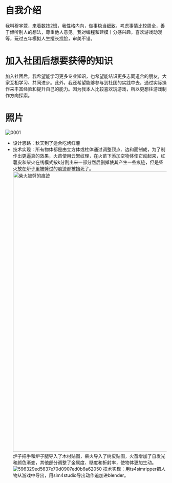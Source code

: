 # 自我介绍
我叫穆宇萱，来着数技2班，我性格内向，做事稳当细致，考虑事情比较周全，善于倾听别人的想法，尊重他人意见。我对编程和建模十分感兴趣，喜欢游戏动漫等，玩过五年模拟人生擅长捏脸，审美不错。
# 加入社团后想要获得的知识
加入社团后，我希望能学习更多专业知识，也希望能结识更多志同道合的朋友，大家互相学习、共同进步。此外，我还希望能够参与到社团的实践中去，通过实际操作来丰富经验和提升自己的能力。因为我本人比较喜欢玩游戏，所以更想往游戏制作方向探索。
# 照片
![0001](https://github.com/user-attachments/assets/636efd11-3c99-4b4d-a607-262ba42830c6)
- 设计思路：秋天到了适合吃烤红薯
- 技术实现：所有物体都是由立方体或柱体通过调整顶点、边和面制成，为了制作出更逼真的效果，火苗使用云絮纹理，在火苗下添加空物体使它动起来，红薯皮和柴火在线模式按k分割出来一部分然后删掉使其产生一些痕迹，但是柴火放在炉子里被劈过的痕迹都被挡死了。<img width="876" alt="柴火被劈的痕迹" src="https://github.com/user-attachments/assets/4fd35a47-f0c3-463b-b8c6-172398a1f716">
炉子把手和炉子腿导入了木材贴图，柴火导入了树皮贴图，火苗增加了自发光和颜色渐变，其他部分调整了金属度、糙度和折射率，使物体更加生动。
![596329ed5637e70d0907ed0b6a62050](https://github.com/user-attachments/assets/8bbc1709-4f58-4bba-9091-5e4e91047225)
技术实现：用ts4simripper把人物从游戏中导出，用sim4studio导出动作追加进blender。
